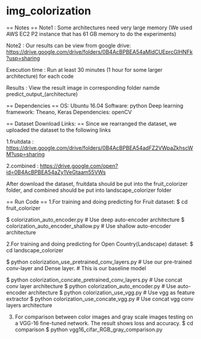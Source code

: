# img_colorization

== Notes ==
Note1 : Some architectures need very large memory
(We used AWS EC2 P2 instance that has 61 GB memory to do the experiments)

Note2 : Our results can be view from google drive:
https://drive.google.com/drive/folders/0B4AcBPBEA54aMldCUEprcGlHNFk?usp=sharing

Execution time : Run at least 30 minutes (1 hour for some larger architecture) for each code

Results : View the result image in corresponding folder namde predict_output_(architecture)

== Dependencies ==
OS: Ubuntu 16.04
Software: python 
Deep learning framework: Theano, Keras
Dependencies: openCV

== Dataset Download Links: ==
Since we rearranged the dataset, we uploaded the dataset to the following links

1.fruitdata : https://drive.google.com/drive/folders/0B4AcBPBEA54adFZ2VWpaZkhscWM?usp=sharing

2.combined : https://drive.google.com/open?id=0B4AcBPBEA54aZy1VeGtaam55VWs

After download the dataset, fruitdata should be put into the fruit_colorizer folder,
and combined should be put into landscape_colorizer folder



== Run Code ==
1.For training and doing predicting for Fruit dataset:
$ cd fruit_colorizer

$ colorization_auto_encoder.py             # Use deep auto-encoder architecture 
$ colorization_auto_encoder_shallow.py     # Use shallow auto-encoder architecture 


2.For training and doing predicting for Open Country(Landscape) dataset:
$ cd landscape_colorizer

$ python colorization_use_pretrained_conv_layers.py          # Use our pre-trained conv-layer and Dense layer.
                                                             # This is our baseline model

$ python colorization_concate_pretrained_conv_layers.py      # Use concat conv layer architecture
$ python colorization_auto_encoder.py                        # Use auto-encoder architecture
$ python colorization_use_vgg.py                             # Use vgg as feature extractor
$ python colorization_use_concate_vgg.py                     # Use concat vgg conv layers architecture

3. For comparison between color images and gray scale images testing on a VGG-16 fine-tuned network. The result shows loss and accuracy.
$ cd comparison
$ python vgg16_cifar_RGB_gray_comparison.py
